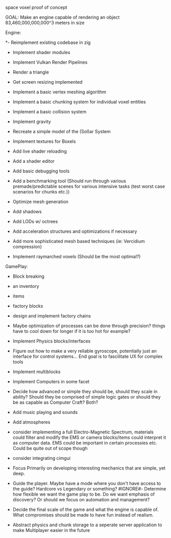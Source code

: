 
space voxel proof of concept

GOAL:
Make an engine capable of rendering an object 83,460,000,000,000^3 meters in size

Engine:

*- Reimplement existing codebase in zig
- Implement shader modules
- Implement Vulkan Render Pipelines
- Render a triangle
- Get screen resizing implemented
- Implement a basic vertex meshing algorithm
- Implement a basic chunking system for individual voxel entities
- Implement a basic collision system
- Implement gravity
- Recreate a simple model of the (Sol)ar System
- Implement textures for Boxels

- Add live shader reloading
- Add a shader editor
- Add basic debugging tools
- Add a benchmarking tool (Should run through various premade/predictable scenes for various intensive tasks (test worst case scenarios for chunks etc.))
- Optimize mesh generation
- Add shadows
- Add LODs w/ octrees
- Add acceleration structures and optimizations if necessary
- Add more sophisticated mesh based techniques (ie: Vercidium compression)
- Implement raymarched voxels (Should be the most optimal?)

GamePlay:
- Block breaking
- an inventory
- items
- factory blocks
- design and implement factory chains
- Maybe optimization of processes can be done through precision? things have to cool down for longer if it is too hot for example?
- Implement Physics blocks/interfaces
- Figure out how to make a very reliable gyroscope, potentially just an interface for control systems... End goal is to fascilitate UX for complex tools
- Implement multiblocks
- Implement Computers in some facet
- Decide how advanced or simple they should be, should they scale in ability? Should they be comprised of simple logic gates or should they be as capable as Computer Craft? Both?
- Add music playing and sounds
- Add atmospheres
- consider implementing a full Electro-Magnetic Spectrum, materials could filter and modify the EMS or camera blocks/items could interpret it as computer data. EMS could be important in certain processies etc. Could be quite out of scope though

- consider integrating cimgui

- Focus Primarily on developing interesting mechanics that are simple, yet deep.
- Guide the player. Maybe have a mode where you don't have access to the guide? Hardcore vs Legendary or something?
#IGNORE#- Determine how flexible we want the game play to be. Do we want emphasis of discovery? Or should we focus on automation and management?
- Decide the final scale of the game and what the engine is capable of. What compromises should be made to have fun instead of realism.

- Abstract physics and chunk storage to a seperate server application to make Multiplayer easier in the future
